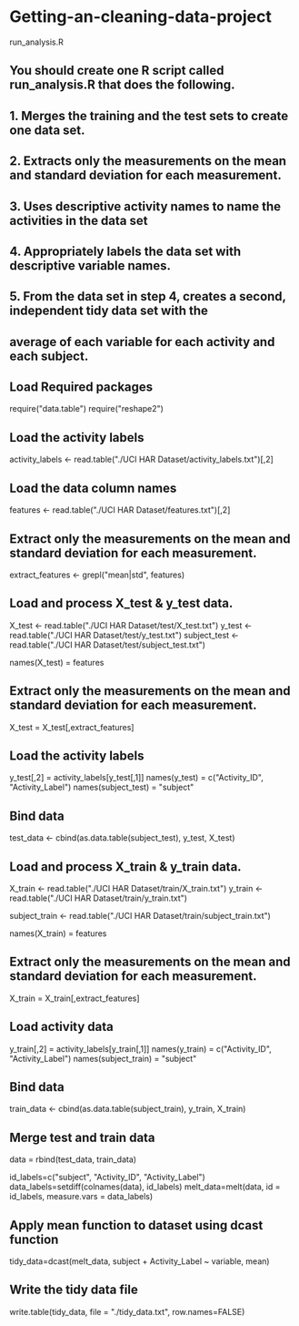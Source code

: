 # Getting-an-cleaning-data-project
run_analysis.R

## You should create one R script called run_analysis.R that does the following.
## 1. Merges the training and the test sets to create one data set.
## 2. Extracts only the measurements on the mean and standard deviation for each measurement.
## 3. Uses descriptive activity names to name the activities in the data set
## 4. Appropriately labels the data set with descriptive variable names.
## 5. From the data set in step 4, creates a second, independent tidy data set with the 
##    average of each variable for each activity and each subject.

## Load Required packages
require("data.table")
require("reshape2")

## Load the activity labels
activity_labels <- read.table("./UCI HAR Dataset/activity_labels.txt")[,2]

## Load the data column names
features <- read.table("./UCI HAR Dataset/features.txt")[,2]

## Extract only the measurements on the mean and standard deviation for each measurement.
extract_features <- grepl("mean|std", features)

## Load and process X_test & y_test data.
X_test <- read.table("./UCI HAR Dataset/test/X_test.txt")
y_test <- read.table("./UCI HAR Dataset/test/y_test.txt")
subject_test <- read.table("./UCI HAR Dataset/test/subject_test.txt")

names(X_test) = features

## Extract only the measurements on the mean and standard deviation for each measurement.
X_test = X_test[,extract_features]

## Load the activity labels
y_test[,2] = activity_labels[y_test[,1]]
names(y_test) = c("Activity_ID", "Activity_Label")
names(subject_test) = "subject"

## Bind data
test_data <- cbind(as.data.table(subject_test), y_test, X_test)

## Load and process X_train & y_train data.
X_train <- read.table("./UCI HAR Dataset/train/X_train.txt")
y_train <- read.table("./UCI HAR Dataset/train/y_train.txt")

subject_train <- read.table("./UCI HAR Dataset/train/subject_train.txt")

names(X_train) = features

## Extract only the measurements on the mean and standard deviation for each measurement.
X_train = X_train[,extract_features]

## Load activity data
y_train[,2] = activity_labels[y_train[,1]]
names(y_train) = c("Activity_ID", "Activity_Label")
names(subject_train) = "subject"

## Bind data
train_data <- cbind(as.data.table(subject_train), y_train, X_train)

## Merge test and train data
data = rbind(test_data, train_data)

id_labels=c("subject", "Activity_ID", "Activity_Label")
data_labels=setdiff(colnames(data), id_labels)
melt_data=melt(data, id = id_labels, measure.vars = data_labels)

## Apply mean function to dataset using dcast function
tidy_data=dcast(melt_data, subject + Activity_Label ~ variable, mean)

## Write the tidy data file
write.table(tidy_data, file = "./tidy_data.txt", row.names=FALSE)
